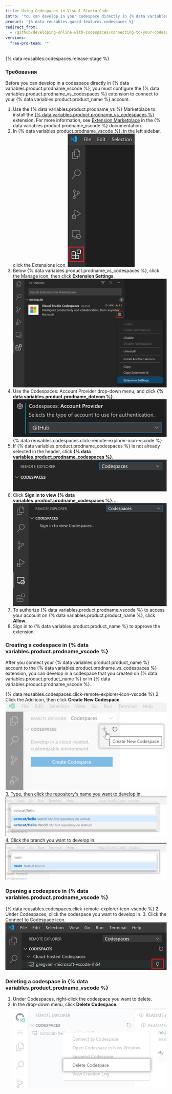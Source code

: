 ```yaml
---
title: Using Codespaces in Visual Studio Code
intro: 'You can develop in your codespace directly in {% data variables.product.prodname_vscode %} by connecting the {% data variables.product.prodname_vs_codespaces %} extension with your account on {% data variables.product.product_name %}.'
product: '{% data reusables.gated-features.codespaces %}'
redirect_from:
  - /github/developing-online-with-codespaces/connecting-to-your-codespace-from-visual-studio-code
versions:
  free-pro-team: '*'
---
```


{% data reusables.codespaces.release-stage %}

### Требования

Before you can develop in a codespace directly in {% data variables.product.prodname_vscode %}, you must configure the {% data variables.product.prodname_vs_codespaces %} extension to connect to your {% data variables.product.product_name %} account.

1. Use the {% data variables.product.prodname_vs %} Marketplace to install the [{% data variables.product.prodname_vs_codespaces %}](https://marketplace.visualstudio.com/items?itemName=ms-vsonline.vsonline) extension. For more information, see [Extension Marketplace](https://code.visualstudio.com/docs/editor/extension-gallery) in the {% data variables.product.prodname_vscode %} documentation.
2. In {% data variables.product.prodname_vscode %}, in the left sidebar, click the Extensions icon. ![The Extensions icon in {% data variables.product.prodname_vscode %}](/assets/images/help/codespaces/click-extensions-icon-vscode.png)
3. Below {% data variables.product.prodname_vs_codespaces %}, click the Manage icon, then click **Extension Settings**. ![The Extension Settings option](/assets/images/help/codespaces/select-extension-settings.png)
4. Use the Codespaces: Account Provider drop-down menu, and click **{% data variables.product.prodname_dotcom %}**. ![Setting the Account Provider to {% data variables.product.prodname_dotcom %}](/assets/images/help/codespaces/select-account-provider-vscode.png)
{% data reusables.codespaces.click-remote-explorer-icon-vscode %}
6. If {% data variables.product.prodname_codespaces %} is not already selected in the header, click **{% data variables.product.prodname_codespaces %}**. ![The {% data variables.product.prodname_codespaces %} header](/assets/images/help/codespaces/codespaces-header-vscode.png)
7. Click **Sign in to view {% data variables.product.prodname_codespaces %}...**. ![Signing in to view {% data variables.product.prodname_codespaces %}](/assets/images/help/codespaces/sign-in-to-view-codespaces-vscode.png)
8. To authorize {% data variables.product.prodname_vscode %} to access your account on {% data variables.product.product_name %}, click **Allow**.
9. Sign in to {% data variables.product.product_name %} to approve the extension.

### Creating a codespace in {% data variables.product.prodname_vscode %}

After you connect your {% data variables.product.product_name %} account to the {% data variables.product.prodname_vs_codespaces %} extension, you can develop in a codespace that you created on {% data variables.product.product_name %} or in {% data variables.product.prodname_vscode %}.

{% data reusables.codespaces.click-remote-explorer-icon-vscode %}
2. Click the Add icon, then click **Create New Codespace**. ![The Create new Codespace option in {% data variables.product.prodname_codespaces %}](/assets/images/help/codespaces/create-codespace-vscode.png)
3. Type, then click the repository's name you want to develop in. ![Searching for repository to create a new {% data variables.product.prodname_codespaces %}](/assets/images/help/codespaces/choose-repository-vscode.png)
4. Click the branch you want to develop in. ![Searching for a branch to create a new {% data variables.product.prodname_codespaces %}](/assets/images/help/codespaces/choose-branch-vscode.png)

### Opening a codespace in {% data variables.product.prodname_vscode %}

{% data reusables.codespaces.click-remote-explorer-icon-vscode %}
2. Under Codespaces, click the codespace you want to develop in.
3. Click the Connect to Codespace icon. ![The Connect to Codespace icon in {% data variables.product.prodname_vscode %}](/assets/images/help/codespaces/click-connect-to-codespace-icon-vscode.png)

### Deleting a codespace in {% data variables.product.prodname_vscode %}

1. Under Codespaces, right-click the codespace you want to delete.
2. In the drop-down menu, click **Delete Codespace**. ![Deleting a codespace in {% data variables.product.prodname_dotcom %}](/assets/images/help/codespaces/delete-codespace-vscode.png)
